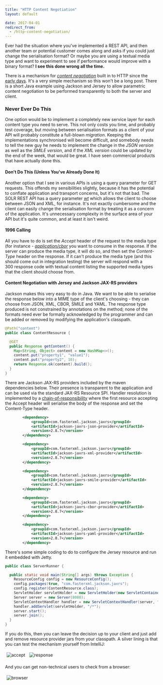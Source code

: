 ```yaml
---
title: "HTTP Content Negotiation"
layout: default

date: 2017-04-01
redirect_from:
  - /http-content-negotiation/
---
```


Ever had the situation where you've implemented a REST API, and then another team or potential customer comes along and asks if you could just change the serialisation format? Or maybe you are using a textual media type and want to experiment to see if performance would improve with a binary format? **I see this done wrong all the time.**

There is a mechanism for [_content negotiation_](https://developer.mozilla.org/en-US/docs/Web/HTTP/Content_negotiation") built in to HTTP since the [early days](https://www.w3.org/Protocols/HTTP/1.1/draft-ietf-http-v11-spec-01). It's a very simple mechanism so this won't be a long post. There is a short Java example using Jackson and Jersey to allow parametric content negotiation to be performed transparently to both the server and client.

### Never Ever Do This

One option would be to implement a completely new service layer for each content type you need to serve. This not only costs you time, and probably test coverage, but moving between serialisation formats as a client of your API will probably constitute a full-blown _migration_. Keeping the implementations synchronised will become difficult, and somebody needs to tell the new guy he needs to implement the change in the _JSON version_ as well as the _SMILE version_, and if the _XML version_ could be updated by the end of the week, that would be great. I have seen commercial products that have actually done this.

#### Don't Do This (Unless You've Already Done It)

Another option that I see in various APIs is using a query parameter for GET requests. This offends my sensibilities slightly, because it has the potential to conflate application and transport concerns, but it's not that bad<em>.</em> The SOLR REST API has a query parameter [_wt_](https://cwiki.apache.org/confluence/display/solr/Using+JavaScript) which allows the client to choose between JSON and XML, for instance. It's not exactly cumbersome and the client can easily change the serialisation format by treating it as a concern of the application. It's unnecessary complexity in the surface area of your API but it's quite common, and at least it isn't weird.

#### 1996 Calling

All you have to do is set the <em>Accept </em>header of the request to the media type (for instance - [_application/cbor_](https://richardstartin.github.io/posts/concise-binary-object-representation/) you want to consume in the response. If the server can produce the media type, it will do so, and then set the _Content-Type_ header on the response. If it can't produce the media type (and this should come out in integration testing) the server will respond with a 300 response code with textual content listing the supported media types that the client should choose from.

#### Content Negotiation with Jersey and Jackson JAX-RS providers

Jackson makes this very easy to do in Java. We want to be able to serialise the response below into a MIME type of the client's choosing - they can choose from JSON, XML, CBOR, SMILE and YAML. The response type produced is not constrained by annotations on the method; none of the formats need ever be formally acknowledged by the programmer and can be added or removed by modifying the application's classpath.

```java
@Path("content")
public class ContentResource {

  @GET
  public Response getContent() {
    Map<String, Object> content = new HashMap<>();
    content.put("property1", "value1");
    content.put("property2", 10);
    return Response.ok(content).build();
  }
}
```

There are Jackson JAX-RS providers included by the maven dependencies below. Their presence is transparent to the application and can be used via the standard JAX-RS Resource SPI. Handler resolution is implemented by a [chain-of-responsibility](https://en.wikipedia.org/wiki/Chain-of-responsibility_pattern) where the first resource accepting the Accept header will serialise the body of the response and set the Content-Type header.

```xml
        <dependency>
            <groupId>com.fasterxml.jackson.jaxrs</groupId>
            <artifactId>jackson-jaxrs-json-provider</artifactId>
            <version>2.8.7</version>
        </dependency>

        <dependency>
            <groupId>com.fasterxml.jackson.jaxrs</groupId>
            <artifactId>jackson-jaxrs-xml-provider</artifactId>
            <version>2.8.7</version>
        </dependency>

        <dependency>
            <groupId>com.fasterxml.jackson.jaxrs</groupId>
            <artifactId>jackson-jaxrs-smile-provider</artifactId>
            <version>2.8.7</version>
        </dependency>

        <dependency>
            <groupId>com.fasterxml.jackson.jaxrs</groupId>
            <artifactId>jackson-jaxrs-cbor-provider</artifactId>
            <version>2.8.7</version>
        </dependency>

        <dependency>
            <groupId>com.fasterxml.jackson.jaxrs</groupId>
            <artifactId>jackson-jaxrs-yaml-provider</artifactId>
            <version>2.8.7</version>
        </dependency>
```

There's some simple coding to do to configure the Jersey resource and run it embedded with Jetty.

```java
public class ServerRunner {

  public static void main(String[] args) throws Exception {
    ResourceConfig config = new ResourceConfig();
    config.packages(true, "com.fasterxml.jackson.jaxrs");
    config.register(ContentResource.class);
    ServletHolder servletHolder = new ServletHolder(new ServletContainer(config));
    Server server = new Server(8080);
    ServletContextHandler handler = new ServletContextHandler(server, "/*");
    handler.addServlet(servletHolder, "/*");
    server.start();
    server.join();
  }
}
```

If you do this, then you can leave the decision up to your client and just add and remove resource provider jars from your classpath. A silver lining is that you can test the mechanism yourself from IntelliJ:

<img style="max-width: 90%; margin: 5px; overflow: scroll;" src="https://richardstartin.github.io/assets/2017/11/accept.png" alt="accept" />

<img style="max-width: 90%; margin: 5px; overflow: scroll;" src="https://richardstartin.github.io/assets/2017/11/response.png" alt="response" />

And you can get non-technical users to check from a browser:

<img style="max-width: 90%; margin: 5px; overflow: scroll;" src="https://richardstartin.github.io/assets/2017/11/broswer.png" alt="browser" />
